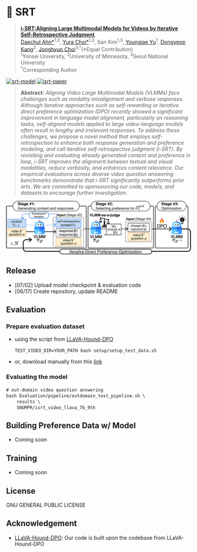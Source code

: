 # 🚄 SRT
> [**i-SRT:Aligning Large Multimodal Models for Videos by Iterative Self-Retrospective Judgment**](https://arxiv.org/abs/2406.11280v1),            
[Daechul Ahn*](https://dcahn12.github.io)<sup>1,3</sup>,
[Yura Choi*](https://yuuraa.github.io)<sup>1,3</sup>,
San Kim<sup>1,3</sup>,
[Youngjae Yu](https://yj-yu.github.io/home/)<sup>1</sup>, 
[Dongyeop Kang](https://dykang.github.io)<sup>2</sup>,
[Jonghyun Choi](https://ppolon.github.io)<sup>3,&dagger;</sup>(*Equal Contribution)<br>
<sup>1</sup>Yonsei University,
<sup>2</sup>University of Minnesota,
<sup>3</sup>Seoul National University<br>
<sup>&dagger;</sup>Corresponding Author<br>

[![srt-model](https://img.shields.io/badge/Model-isrt__9th__7b-blue)](https://huggingface.co/SNUMPR/isrt_video_llava_7b_9th)
[![isrt-paper](https://img.shields.io/badge/Paper-arxiv-green)](https://arxiv.org/pdf/2406.11280v1)

> **Abstract:** *Aligning Video Large Multimodal Models (VLMMs) face challenges such as modality misalignment and verbose responses. Although iterative approaches such as self-rewarding or iterative direct preference optimization (DPO) recently showed a significant improvement in language model alignment, particularly on reasoning tasks, self-aligned models applied to large video-language models often result in lengthy and irrelevant responses. To address these challenges, we propose a novel method that employs self-retrospection to enhance both response generation and preference modeling, and call iterative self-retrospective judgment (i-SRT). By revisiting and evaluating already generated content and preference in loop, i-SRT improves the alignment between textual and visual modalities, reduce verbosity, and enhances content relevance. Our empirical evaluations across diverse video question answering benchmarks demonstrate that i-SRT significantly outperforms prior arts. We are committed to opensourcing our code, models, and datasets to encourage further investigation.*

<!-- ## Approach -->
![Overview](assets/images/overview.png)

## Release
- [07/02] Upload model checkpoint & evaluation code
- [06/17] Create repository, update README


## Evaluation
### Prepare evaluation dataset
- using the script from [LLaVA-Hound-DPO](https://github.com/RifleZhang/LLaVA-Hound-DPO)
    ```
    TEST_VIDEO_DIR=YOUR_PATH bash setup/setup_test_data.sh
    ```
- or, download manually from this [link](https://huggingface.co/datasets/ShareGPTVideo/test_video_and_instruction/tree/main)

### Evaluating the model 
    # out-domain video question answering
    bash Evaluation/pipeline/outdomain_test_pipeline.sh \
        results \
        SNUMPR/isrt_video_llava_7b_9th


## Building Preference Data w/ Model
- Coming soon

## Training
- Coming soon

## License
GNU GENERAL PUBLIC LICENSE

## Acknowledgement
- [LLaVA-Hound-DPO](https://github.com/RifleZhang/LLaVA-Hound-DPO): Our code is built upon the codebase from LLaVA-Hound-DPO
